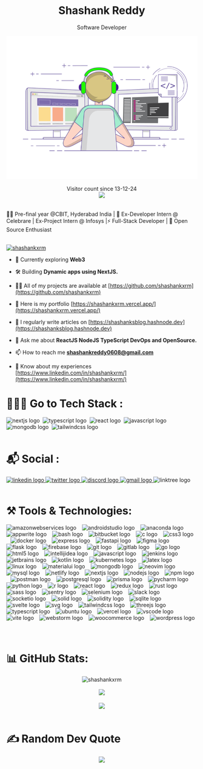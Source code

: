 <h1 align="center">Shashank Reddy</h1>
<p align="center">Software Developer</p>

<p align="center"><img src="https://raw.githubusercontent.com/devSouvik/devSouvik/master/gif3.gif" alt="gayathri"></p>

<p align="center"> 
  Visitor count since 13-12-24 <br>
  <img src="https://profile-counter.glitch.me/shashankxrm/count.svg" />
</p>
<br>
👨‍💻 Pre-final year @CBIT, Hyderabad India  |  🔧 Ex-Developer Intern @ Celebrare  | Ex-Project Intern @ Infosys |⚡ Full-Stack Developer |  🚀 Open Source Enthusiast 
<br>
<br>
<p align="left"> <a href="https://shashankxrm.vercel.app" target="blank"><img src="https://img.shields.io/twitter/follow/shashankxrm?logo=twitter&style=for-the-badge" alt="shashankxrm" /></a> </p>

- 🌱  Currently exploring  **Web3**
- 🛠️  Building **Dynamic apps using NextJS.**

- 👨‍💻  All of my projects are available at [https://github.com/shashankxrm](https://github.com/shashankxrm)

- 💼  Here is my portfolio [https://shashankxrm.vercel.app/](https://shashankxrm.vercel.app/) 

- 📝  I regularly write articles on [https://shashanksblog.hashnode.dev](https://shashanksblog.hashnode.dev)

- 💬  Ask me about **ReactJS NodeJS TypeScript DevOps and OpenSource.**

- 📫  How to reach me **shashankreddy0608@gmail.com**

- 📄  Know about my experiences [https://www.linkedin.com/in/shashankxrm/](https://www.linkedin.com/in/shashankxrm/)





<div align="left">
    <h1> 🧑🏽‍💻 Go to Tech Stack :</h1>
  <img src="https://cdn.jsdelivr.net/gh/devicons/devicon/icons/nextjs/nextjs-original.svg" height="37" alt="nextjs logo"  />
  <img width="" />
  <img src="https://cdn.jsdelivr.net/gh/devicons/devicon/icons/typescript/typescript-original.svg" height="37" alt="typescript logo"  />
  <img width="" />
  <img src="https://cdn.jsdelivr.net/gh/devicons/devicon/icons/react/react-original.svg" height="37" alt="react logo"  />
  <img width="" />
  <img src="https://cdn.jsdelivr.net/gh/devicons/devicon/icons/javascript/javascript-original.svg" height="37" alt="javascript logo"  />
  <img width="" />
  <img src="https://cdn.jsdelivr.net/gh/devicons/devicon/icons/mongodb/mongodb-original.svg" height="37" alt="mongodb logo"  />
  <img width="" />
  <img src="https://cdn.simpleicons.org/tailwindcss/06B6D4" height="37" alt="tailwindcss logo"  />
</div>

<br>

###
# 📬 Social :
<div align="left">
  <a href="https://www.linkedin.com/in/shashankxrm" target="_blank">
    <img src="https://raw.githubusercontent.com/maurodesouza/profile-readme-generator/master/src/assets/icons/social/linkedin/default.svg" width="52" height="40" alt="linkedin logo"  />
  </a>
  <a href="https://x.com/shashankxrm" target="_blank">
    <img src="https://raw.githubusercontent.com/maurodesouza/profile-readme-generator/master/src/assets/icons/social/twitter/default.svg" width="52" height="40" alt="twitter logo"  />
  </a>
  <a href="discordapp.com/users/1011286138117439488" target="_blank">
    <img src="https://raw.githubusercontent.com/maurodesouza/profile-readme-generator/master/src/assets/icons/social/discord/default.svg" width="52" height="40" alt="discord logo"  />
  </a>
  <a href="mailto:shashankreddy0608@gmail.com" target="_blank">
    <img src="https://raw.githubusercontent.com/maurodesouza/profile-readme-generator/master/src/assets/icons/social/gmail/default.svg" width="52" height="40" alt="gmail logo"  />
  </a>
  <img src="https://raw.githubusercontent.com/maurodesouza/profile-readme-generator/master/src/assets/icons/social/linktree/default.svg" width="52" height="40" alt="linktree logo"  />
</div>
<br>

###
# ⚒️ Tools & Technologies:

<div align="left">
  <img src="https://img.shields.io/badge/Amazon AWS-232F3E?logo=amazonaws&logoColor=white&style=for-the-badge" height="33" alt="amazonwebservices logo"  />
  <img width="7" />
  <img src="https://img.shields.io/badge/Android Studio-3DDC84?logo=androidstudio&logoColor=black&style=for-the-badge" height="33" alt="androidstudio logo"  />
  <img width="7" />
  <img src="https://img.shields.io/badge/Anaconda-44A833?logo=anaconda&logoColor=white&style=for-the-badge" height="33" alt="anaconda logo"  />
  <img width="7" />
  <img src="https://img.shields.io/badge/Appwrite-F02E65?logo=appwrite&logoColor=white&style=for-the-badge" height="33" alt="appwrite logo"  />
  <img width="7" />
  <img src="https://img.shields.io/badge/GNU Bash-4EAA25?logo=gnubash&logoColor=white&style=for-the-badge" height="33" alt="bash logo"  />
  <img width="7" />
  <img src="https://img.shields.io/badge/Bitbucket-0052CC?logo=bitbucket&logoColor=white&style=for-the-badge" height="33" alt="bitbucket logo"  />
  <img width="7" />
  <img src="https://img.shields.io/badge/C-A8B9CC?logo=c&logoColor=black&style=for-the-badge" height="33" alt="c logo"  />
  <img width="7" />
  <img src="https://img.shields.io/badge/CSS3-1572B6?logo=css3&logoColor=white&style=for-the-badge" height="33" alt="css3 logo"  />
  <img width="7" />
  <img src="https://img.shields.io/badge/Docker-2496ED?logo=docker&logoColor=white&style=for-the-badge" height="33" alt="docker logo"  />
  <img width="7" />
  <img src="https://img.shields.io/badge/Express-000000?logo=express&logoColor=white&style=for-the-badge" height="33" alt="express logo"  />
  <img width="7" />
  <img src="https://img.shields.io/badge/FastAPI-009688?logo=fastapi&logoColor=white&style=for-the-badge" height="33" alt="fastapi logo"  />
  <img width="7" />
  <img src="https://img.shields.io/badge/Figma-F24E1E?logo=figma&logoColor=white&style=for-the-badge" height="33" alt="figma logo"  />
  <img width="7" />
  <img src="https://img.shields.io/badge/Flask-000000?logo=flask&logoColor=white&style=for-the-badge" height="33" alt="flask logo"  />
  <img width="7" />
  <img src="https://img.shields.io/badge/Firebase-FFCA28?logo=firebase&logoColor=black&style=for-the-badge" height="33" alt="firebase logo"  />
  <img width="7" />
  <img src="https://img.shields.io/badge/Git-F05032?logo=git&logoColor=white&style=for-the-badge" height="33" alt="git logo"  />
  <img width="7" />
  <img src="https://img.shields.io/badge/GitLab-FC6D26?logo=gitlab&logoColor=black&style=for-the-badge" height="33" alt="gitlab logo"  />
  <img width="7" />
  <img src="https://img.shields.io/badge/Go-00ADD8?logo=go&logoColor=white&style=for-the-badge" height="33" alt="go logo"  />
  <img width="7" />
  <img src="https://img.shields.io/badge/HTML5-E34F26?logo=html5&logoColor=white&style=for-the-badge" height="33" alt="html5 logo"  />
  <img width="7" />
  <img src="https://img.shields.io/badge/IntelliJ IDEA-000000?logo=intellijidea&logoColor=white&style=for-the-badge" height="33" alt="intellijidea logo"  />
  <img width="7" />
  <img src="https://img.shields.io/badge/JavaScript-F7DF1E?logo=javascript&logoColor=black&style=for-the-badge" height="33" alt="javascript logo"  />
  <img width="7" />
  <img src="https://img.shields.io/badge/Jenkins-D24939?logo=jenkins&logoColor=white&style=for-the-badge" height="33" alt="jenkins logo"  />
  <img width="7" />
  <img src="https://img.shields.io/badge/JetBrains-000000?logo=jetbrains&logoColor=white&style=for-the-badge" height="33" alt="jetbrains logo"  />
  <img width="7" />
  <img src="https://img.shields.io/badge/Kotlin-7F52FF?logo=kotlin&logoColor=white&style=for-the-badge" height="33" alt="kotlin logo"  />
  <img width="7" />
  <img src="https://img.shields.io/badge/Kubernetes-326CE5?logo=kubernetes&logoColor=white&style=for-the-badge" height="33" alt="kubernetes logo"  />
  <img width="7" />
  <img src="https://img.shields.io/badge/LaTeX-008080?logo=latex&logoColor=white&style=for-the-badge" height="33" alt="latex logo"  />
  <img width="7" />
  <img src="https://img.shields.io/badge/Linux-FCC624?logo=linux&logoColor=black&style=for-the-badge" height="33" alt="linux logo"  />
  <img width="7" />
  <img src="https://img.shields.io/badge/MUI-007FFF?logo=mui&logoColor=white&style=for-the-badge" height="33" alt="materialui logo"  />
  <img width="7" />
  <img src="https://img.shields.io/badge/MongoDB-47A248?logo=mongodb&logoColor=white&style=for-the-badge" height="33" alt="mongodb logo"  />
  <img width="7" />
  <img src="https://img.shields.io/badge/Neovim-57A143?logo=neovim&logoColor=black&style=for-the-badge" height="33" alt="neovim logo"  />
  <img width="7" />
  <img src="https://img.shields.io/badge/MySQL-4479A1?logo=mysql&logoColor=white&style=for-the-badge" height="33" alt="mysql logo"  />
  <img width="7" />
  <img src="https://img.shields.io/badge/Netlify-00C7B7?logo=netlify&logoColor=black&style=for-the-badge" height="33" alt="netlify logo"  />
  <img width="7" />
  <img src="https://img.shields.io/badge/Next.js-000000?logo=nextdotjs&logoColor=white&style=for-the-badge" height="33" alt="nextjs logo"  />
  <img width="7" />
  <img src="https://img.shields.io/badge/Node.js-339933?logo=nodedotjs&logoColor=white&style=for-the-badge" height="33" alt="nodejs logo"  />
  <img width="7" />
  <img src="https://img.shields.io/badge/npm-CB3837?logo=npm&logoColor=white&style=for-the-badge" height="33" alt="npm logo"  />
  <img width="7" />
  <img src="https://img.shields.io/badge/Postman-FF6C37?logo=postman&logoColor=black&style=for-the-badge" height="33" alt="postman logo"  />
  <img width="7" />
  <img src="https://img.shields.io/badge/PostgreSQL-4169E1?logo=postgresql&logoColor=white&style=for-the-badge" height="33" alt="postgresql logo"  />
  <img width="7" />
  <img src="https://img.shields.io/badge/Prisma-2D3748?logo=prisma&logoColor=white&style=for-the-badge" height="33" alt="prisma logo"  />
  <img width="7" />
  <img src="https://img.shields.io/badge/PyCharm-000000?logo=pycharm&logoColor=white&style=for-the-badge" height="33" alt="pycharm logo"  />
  <img width="7" />
  <img src="https://img.shields.io/badge/Python-3776AB?logo=python&logoColor=white&style=for-the-badge" height="33" alt="python logo"  />
  <img width="7" />
  <img src="https://img.shields.io/badge/R-276DC3?logo=r&logoColor=white&style=for-the-badge" height="33" alt="r logo"  />
  <img width="7" />
  <img src="https://img.shields.io/badge/React-61DAFB?logo=react&logoColor=black&style=for-the-badge" height="33" alt="react logo"  />
  <img width="7" />
  <img src="https://img.shields.io/badge/Redux-764ABC?logo=redux&logoColor=white&style=for-the-badge" height="33" alt="redux logo"  />
  <img width="7" />
  <img src="https://img.shields.io/badge/Rust-000000?logo=rust&logoColor=white&style=for-the-badge" height="33" alt="rust logo"  />
  <img width="7" />
  <img src="https://img.shields.io/badge/Sass-CC6699?logo=sass&logoColor=black&style=for-the-badge" height="33" alt="sass logo"  />
  <img width="7" />
  <img src="https://img.shields.io/badge/Sentry-362D59?logo=sentry&logoColor=white&style=for-the-badge" height="33" alt="sentry logo"  />
  <img width="7" />
  <img src="https://img.shields.io/badge/Selenium-43B02A?logo=selenium&logoColor=black&style=for-the-badge" height="33" alt="selenium logo"  />
  <img width="7" />
  <img src="https://img.shields.io/badge/Slack-4A154B?logo=slack&logoColor=white&style=for-the-badge" height="33" alt="slack logo"  />
  <img width="7" />
  <img src="https://img.shields.io/badge/Socket.io-010101?logo=socketdotio&logoColor=white&style=for-the-badge" height="33" alt="socketio logo"  />
  <img width="7" />
  <img src="https://img.shields.io/badge/Solid-2C4F7C?logo=solid&logoColor=white&style=for-the-badge" height="33" alt="solid logo"  />
  <img width="7" />
  <img src="https://img.shields.io/badge/Solidity-363636?logo=solidity&logoColor=white&style=for-the-badge" height="33" alt="solidity logo"  />
  <img width="7" />
  <img src="https://img.shields.io/badge/SQLite-003B57?logo=sqlite&logoColor=white&style=for-the-badge" height="33" alt="sqlite logo"  />
  <img width="7" />
  <img src="https://img.shields.io/badge/Svelte-FF3E00?logo=svelte&logoColor=white&style=for-the-badge" height="33" alt="svelte logo"  />
  <img width="7" />
  <img src="https://img.shields.io/badge/SVG-FFB13B?logo=svg&logoColor=black&style=for-the-badge" height="33" alt="svg logo"  />
  <img width="7" />
  <img src="https://img.shields.io/badge/Tailwind CSS-06B6D4?logo=tailwindcss&logoColor=black&style=for-the-badge" height="33" alt="tailwindcss logo"  />
  <img width="7" />
  <img src="https://img.shields.io/badge/Three.js-000000?logo=threedotjs&logoColor=white&style=for-the-badge" height="33" alt="threejs logo"  />
  <img width="7" />
  <img src="https://img.shields.io/badge/TypeScript-3178C6?logo=typescript&logoColor=white&style=for-the-badge" height="33" alt="typescript logo"  />
  <img width="7" />
  <img src="https://img.shields.io/badge/Ubuntu-E95420?logo=ubuntu&logoColor=white&style=for-the-badge" height="33" alt="ubuntu logo"  />
  <img width="7" />
  <img src="https://img.shields.io/badge/Vercel-000000?logo=vercel&logoColor=white&style=for-the-badge" height="33" alt="vercel logo"  />
  <img width="7" />
  <img src="https://img.shields.io/badge/Visual Studio Code-007ACC?logo=visualstudiocode&logoColor=white&style=for-the-badge" height="33" alt="vscode logo"  />
  <img width="7" />
  <img src="https://img.shields.io/badge/Vite-646CFF?logo=vite&logoColor=white&style=for-the-badge" height="33" alt="vite logo"  />
  <img width="7" />
  <img src="https://img.shields.io/badge/WebStorm-000000?logo=webstorm&logoColor=white&style=for-the-badge" height="33" alt="webstorm logo"  />
  <img width="7" />
  <img src="https://img.shields.io/badge/WooCommerce-96588A?logo=woocommerce&logoColor=white&style=for-the-badge" height="33" alt="woocommerce logo"  />
  <img width="7" />
  <img src="https://img.shields.io/badge/WordPress-21759B?logo=wordpress&logoColor=white&style=for-the-badge" height="33" alt="wordpress logo"  />
</div>

###
<br>

# 📊 GitHub Stats:
<div align="center">
      <img src="https://github-readme-stats.vercel.app/api?username=shashankxrm&show_icons=true&locale=en&theme=radical" alt="shashankxrm" /><br>
  <br>
      <img src="https://streak-stats.demolab.com/?user=shashankxrm&theme=radical" />
      <br><br>
      <img src="https://github-readme-stats.vercel.app/api/top-langs/?username=shashankxrm&theme=radical&hide_border=false&include_all_commits=true&count_private=true&layout=compact" />
      
      
</div>
<br>



# ✍️ Random Dev Quote
<div align="center">
<img src="https://quotes-github-readme.vercel.app/api?type=vetical&theme=radical"/>
</div>
<br>

